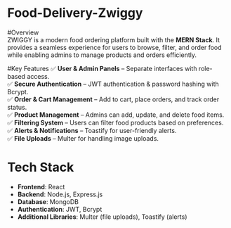 # Food-Delivery-Zwiggy

#Overview  
ZWIGGY is a modern food ordering platform built with the **MERN Stack**. It provides a seamless experience for users to browse, filter, and order food while enabling admins to manage products and orders efficiently.  

#Key Features 
✅ **User & Admin Panels** – Separate interfaces with role-based access.  
✅ **Secure Authentication** – JWT authentication & password hashing with Bcrypt.  
✅ **Order & Cart Management** – Add to cart, place orders, and track order status.  
✅ **Product Management** – Admins can add, update, and delete food items.  
✅ **Filtering System** – Users can filter food products based on preferences.  
✅ **Alerts & Notifications** – Toastify for user-friendly alerts.  
✅ **File Uploads** – Multer for handling image uploads.  

# **Tech Stack**  
- **Frontend**: React  
- **Backend**: Node.js, Express.js  
- **Database**: MongoDB  
- **Authentication**: JWT, Bcrypt  
- **Additional Libraries**: Multer (file uploads), Toastify (alerts)  


